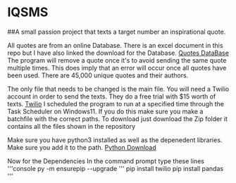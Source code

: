 # IQSMS
##A small passion project that texts a target number an inspirational quote.

All quotes are from an online Database. There is an excel document in this repo but I have also linked
the download for the Database.
[Quotes DataBase](https://sharpquotes.com/download-45500-famous-motivational-quotes-database-in-excel-and-pdf/)
The program will remove a quote once it's to avoid sending the same quote multiple times. This does imply that
an error will occur once all quotes have been used.
There are 45,000 unique quotes and their authors.

The only file that needs to be changed is the main file.
You will need a Twilio account in order to send the texts. They do a free trial with $15 worth of texts.
[Twilio](https://www.twilio.com/try-twilio?g=/console/twilio-org/sign-up&t=8dde217189bbda6d29cbac8981a52301b544b5acbeb7a9d9eeccedd4b7f365c9&channel=dotorg_website&utm_medium=cpc&utm_source=google&utm_campaign=GS-Brand-Twilioorg-NA)
I scheduled the program to run at a specified time through the Task Scheduler on Windows11. If you do this make sure you make a batchfile with the correct paths.
To download just download the Zip folder it contains all the files shown in the repository

Make sure you have python3 installed as well as the depenedent libraries.
Make sure you add it to the path.
[Python Download](https://www.python.org/downloads/)

Now for the Dependencies
In the command prompt type these lines
'''console
py -m ensurepip --upgrade
'''
pip install twilio
pip install pandas
'''
